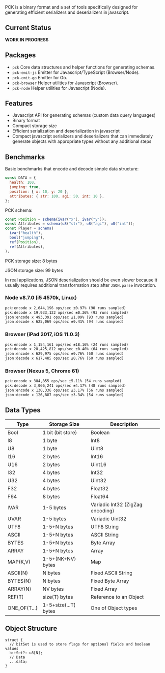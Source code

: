 PCK is a binary format and a set of tools specifically designed for generating efficient serializers and deserializers
in javascript.

## Current Status

**WORK IN PROGRESS**

## Packages

- `pck` Core data structures and helper functions for generating schemas.
- `pck-emit-js` Emitter for Javascript/TypeScript (Browser/Node).
- `pck-emit-go` Emitter for Go.
- `pck-browser` Helper utilities for Javascript (Browser).
- `pck-node` Helper utilities for Javascript (Node).

## Features

- Javascript API for generating schemas (custom data query languages)
- Binary format
- Compact storage size
- Efficient serialization and deserialization in javascript
- Compact javascript serializers and deserializers that can immediately generate objects with appropriate types without
any additional steps

## Benchmarks

Basic benchmarks that encode and decode simple data structure:

```js
const DATA = {
  health: 100,
  jumping: true,
  position: { x: 10, y: 20 },
  attributes: { str: 100, agi: 50, int: 10 },
};
```

PCK schema:

```js
const Position = schema(ivar("x"), ivar("y"));
const Attributes = schema(u8("str"), u8("agi"), u8("int"));
const Player = schema(
  ivar("health"),
  bool("jumping"),
  ref(Position),
  ref(Attributes),
);
```

PCK storage size: 8 bytes

JSON storage size: 99 bytes

In real applications, JSON deserialization should be even slower because it usually requires additional transformation
step after `JSON.parse` invocation.

### Node v8.7.0 (i5 4570k, Linux)

```txt
pck:encode x 2,644,196 ops/sec ±0.97% (90 runs sampled)
pck:decode x 19,933,122 ops/sec ±0.36% (93 runs sampled)
json:encode x 493,391 ops/sec ±1.09% (93 runs sampled)
json:decode x 625,069 ops/sec ±0.41% (94 runs sampled)
```

### Browser (iPad 2017, iOS 11.0.3)

```txt
pck:encode x 1,154,161 ops/sec ±18.16% (24 runs sampled)
pck:decode x 28,425,812 ops/sec ±0.40% (64 runs sampled)
json:encode x 629,975 ops/sec ±0.76% (60 runs sampled)
json:decode x 617,485 ops/sec ±0.76% (60 runs sampled)
```

### Browser (Nexus 5, Chrome 61)

```txt
pck:encode x 384,855 ops/sec ±5.11% (54 runs sampled)
pck:decode x 3,066,241 ops/sec ±4.17% (48 runs sampled)
json:encode x 130,336 ops/sec ±3.17% (56 runs sampled)
json:decode x 126,887 ops/sec ±3.34% (54 runs sampled)
```

## Data Types

| Type         | Storage Size         | Description                       |
| ---          | ---                  | ---                               |
| Bool         | 1 bit (bit store)    | Boolean                           |
| I8           | 1 byte               | Int8                              |
| U8           | 1 byte               | Uint8                             |
| I16          | 2 bytes              | Int16                             |
| U16          | 2 bytes              | Uint16                            |
| I32          | 4 bytes              | Int32                             |
| U32          | 4 bytes              | Uint32                            |
| F32          | 4 bytes              | Float32                           |
| F64          | 8 bytes              | Float64                           |
| IVAR         | 1-5 bytes            | Variadic Int32 (ZigZag encoding)  |
| UVAR         | 1-5 bytes            | Variadic Uint32                   |
| UTF8         | 1-5+N bytes          | UTF8 String                       |
| ASCII        | 1-5+N bytes          | ASCII String                      |
| BYTES        | 1-5+N bytes          | Byte Array                        |
| ARRAY        | 1-5+N bytes          | Array                             |
| MAP(K,V)     | 1-5+(NK+NV) bytes    | Map                               |
| ASCII(N)     | N bytes              | Fixed ASCII String                |
| BYTES(N)     | N bytes              | Fixed Byte Array                  |
| ARRAY(N)     | NV bytes             | Fixed Array                       |
| REF(T)       | size(T) bytes        | Reference to an Object            |
| ONE_OF(T...) | 1-5+size(...T) bytes | One of Object types               |

## Object Structure

```
struct {
  // bitSet is used to store flags for optional fields and boolean values
  bitSet?: u8[N];
  // Data
  ...data;
}
```
